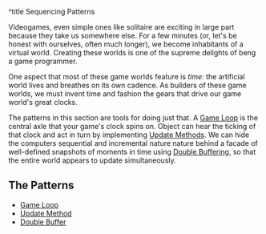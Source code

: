 ^title Sequencing Patterns

Videogames, even simple ones like solitaire are exciting in large part because they take us somewhere else. For a few minutes (or, let's be honest with ourselves, often much longer), we become inhabitants of a virtual world. Creating these worlds is one of the supreme delights of beng a game programmer.

One aspect that most of these game worlds feature is *time*: the artificial world lives and breathes on its own cadence. As builders of these game worlds, we must invent time and fashion the gears that drive our game world's great clocks.

The patterns in this section are tools for doing just that. A [Game Loop](game-loop.html) is the central axle that your game's clock spins on. Object can hear the ticking of that clock and act in turn by implementing [Update Methods](update-method.html). We can hide the computers sequential and incremental nature nature behind a facade of well-defined snapshots of moments in time using [Double Buffering](double-buffer.html), so that the entire world appears to update simultaneously.

## The Patterns

* [Game Loop](game-loop.html)
* [Update Method](update-method.html)
* [Double Buffer](double-buffer.html)
